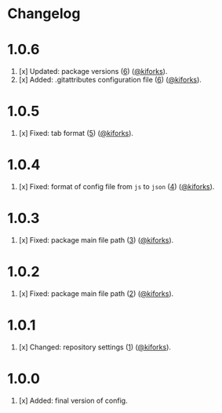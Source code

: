 # Changelog

<a name="1.0.6"></a>
# 1.0.6

1. [x] Updated: package versions ([6](https://github.com/kiforks/kifor-prettier-config/pull/6)) ([@kiforks](https://github.com/kiforks)).
2. [x] Added: .gitattributes configuration file ([6](https://github.com/kiforks/kifor-prettier-config/pull/6)) ([@kiforks](https://github.com/kiforks)).

<a name="1.0.5"></a>
# 1.0.5

1. [x] Fixed: tab format ([5](https://github.com/kiforks/kifor-prettier-config/pull/5)) ([@kiforks](https://github.com/kiforks)).

<a name="1.0.4"></a>
# 1.0.4

1. [x] Fixed: format of config file from `js` to `json` ([4](https://github.com/kiforks/kifor-prettier-config/pull/4)) ([@kiforks](https://github.com/kiforks)).


<a name="1.0.3"></a>
# 1.0.3

1. [x] Fixed: package main file path ([3](https://github.com/kiforks/kifor-prettier-config/pull/3)) ([@kiforks](https://github.com/kiforks)).

<a name="1.0.2"></a>
# 1.0.2

1. [x] Fixed: package main file path ([2](https://github.com/kiforks/kifor-prettier-config/pull/2)) ([@kiforks](https://github.com/kiforks)).

<a name="1.0.1"></a>
# 1.0.1

1. [x] Changed: repository settings ([1](https://github.com/kiforks/kifor-prettier-config/pull/1)) ([@kiforks](https://github.com/kiforks)).


<a name="1.0.0"></a>
# 1.0.0

1. [x] Added: final version of config.
